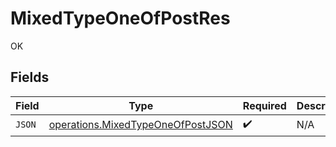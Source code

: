 # MixedTypeOneOfPostRes

OK


## Fields

| Field                                                                                  | Type                                                                                   | Required                                                                               | Description                                                                            |
| -------------------------------------------------------------------------------------- | -------------------------------------------------------------------------------------- | -------------------------------------------------------------------------------------- | -------------------------------------------------------------------------------------- |
| `JSON`                                                                                 | [operations.MixedTypeOneOfPostJSON](../../models/operations/mixedtypeoneofpostjson.md) | :heavy_check_mark:                                                                     | N/A                                                                                    |